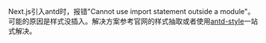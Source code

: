 Next.js引入antd时，报错"Cannot use import statement outside a module"。可能的原因是样式没插入。解决方案参考官网的样式抽取或者使用[antd-style](https://ant-design.github.io/antd-style/guide/ssr#%E5%9C%A8-nextjs-%E4%B8%AD%E9%9B%86%E6%88%90)一站式解决。
